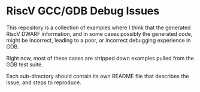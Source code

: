 # RiscV GCC/GDB Debug Issues

This repository is a collection of examples where I think that the
generated RiscV DWARF information, and in some cases possibly the
generated code, might be incorrect, leading to a poor, or incorrect
debugging experience in GDB.

Right now, most of these cases are stripped down examples pulled from
the GDB test suite.

Each sub-directory should contain its own README file that describes
the issue, and steps to reproduce.